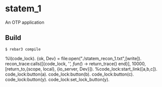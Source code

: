 statem_1
=====

An OTP application

Build
-----

    $ rebar3 compile

%l(code_lock).
{ok, Dev} = file:open("./statem_recon_1.txt",[write]).
recon_trace:calls([{code_lock, '_', fun(_) -> return_trace() end}], 10000, [return_to,{scope, local}, {io_server, Dev}]).
%code_lock:start_link([a,b,c]).
code_lock:button(a).
code_lock:button(b).
code_lock:button(c).
code_lock:button(y).
code_lock:set_lock_button(y).

